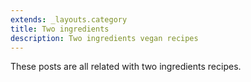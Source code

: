 ```yaml
---
extends: _layouts.category
title: Two ingredients
description: Two ingredients vegan recipes
---
```


These posts are all related with two ingredients recipes.
